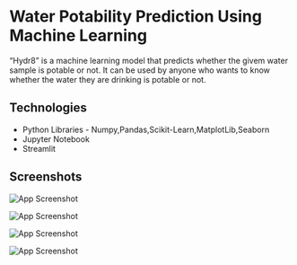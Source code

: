 
# Water Potability Prediction Using Machine Learning

“Hydr8” is a machine learning model that predicts whether the givem water sample is potable or not. It can be used by anyone who wants to know whether the water they are drinking is potable or not.

## Technologies

* Python Libraries - Numpy,Pandas,Scikit-Learn,MatplotLib,Seaborn
* Jupyter Notebook
* Streamlit


## Screenshots

![App Screenshot](https://github.com/MckinellGreen7/WaterPotability/blob/temp/Screenshot-1.png?raw=true)

![App Screenshot](https://github.com/MckinellGreen7/WaterPotability/blob/temp/Screenshot-2.png?raw=true)

![App Screenshot](https://github.com/MckinellGreen7/WaterPotability/blob/temp/Screenshot-3.png?raw=true)

![App Screenshot](https://github.com/MckinellGreen7/WaterPotability/blob/temp/Screenshot-4.png?raw=true)
